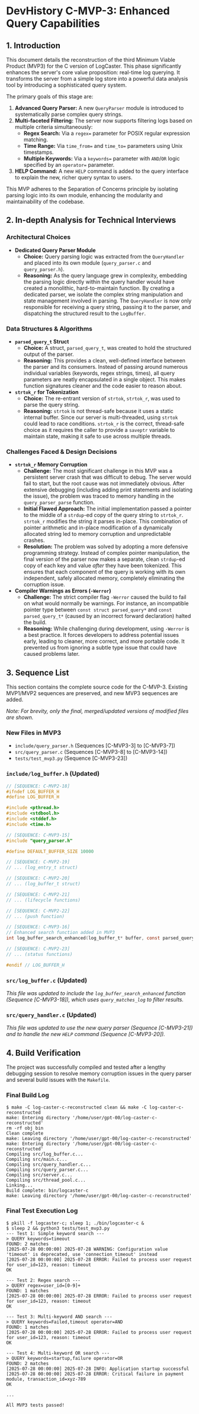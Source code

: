 # DevHistory C-MVP-3: Enhanced Query Capabilities

## 1. Introduction

This document details the reconstruction of the third Minimum Viable Product (MVP3) for the C version of LogCaster. This phase significantly enhances the server's core value proposition: real-time log querying. It transforms the server from a simple log store into a powerful data analysis tool by introducing a sophisticated query system.

The primary goals of this stage are:
1.  **Advanced Query Parser:** A new `QueryParser` module is introduced to systematically parse complex query strings.
2.  **Multi-faceted Filtering:** The server now supports filtering logs based on multiple criteria simultaneously:
    -   **Regex Search:** Via a `regex=` parameter for POSIX regular expression matching.
    -   **Time Range:** Via `time_from=` and `time_to=` parameters using Unix timestamps.
    -   **Multiple Keywords:** Via a `keywords=` parameter with `AND`/`OR` logic specified by an `operator=` parameter.
3.  **HELP Command:** A new `HELP` command is added to the query interface to explain the new, richer query syntax to users.

This MVP adheres to the Separation of Concerns principle by isolating parsing logic into its own module, enhancing the modularity and maintainability of the codebase.

## 2. In-depth Analysis for Technical Interviews

### Architectural Choices
- **Dedicated Query Parser Module**
  - **Choice:** Query parsing logic was extracted from the `QueryHandler` and placed into its own module (`query_parser.c` and `query_parser.h`).
  - **Reasoning:** As the query language grew in complexity, embedding the parsing logic directly within the query handler would have created a monolithic, hard-to-maintain function. By creating a dedicated parser, we isolate the complex string manipulation and state management involved in parsing. The `QueryHandler` is now only responsible for receiving a query string, passing it to the parser, and dispatching the structured result to the `LogBuffer`.

### Data Structures & Algorithms
- **`parsed_query_t` Struct**
  - **Choice:** A struct, `parsed_query_t`, was created to hold the structured output of the parser.
  - **Reasoning:** This provides a clean, well-defined interface between the parser and its consumers. Instead of passing around numerous individual variables (keywords, regex strings, times), all query parameters are neatly encapsulated in a single object. This makes function signatures cleaner and the code easier to reason about.
- **`strtok_r` for Tokenization**
  - **Choice:** The re-entrant version of `strtok`, `strtok_r`, was used to parse the query string.
  - **Reasoning:** `strtok` is not thread-safe because it uses a static internal buffer. Since our server is multi-threaded, using `strtok` could lead to race conditions. `strtok_r` is the correct, thread-safe choice as it requires the caller to provide a `saveptr` variable to maintain state, making it safe to use across multiple threads.

### Challenges Faced & Design Decisions
- **`strtok_r` Memory Corruption**
  - **Challenge:** The most significant challenge in this MVP was a persistent server crash that was difficult to debug. The server would fail to start, but the root cause was not immediately obvious. After extensive debugging (including adding print statements and isolating the issue), the problem was traced to memory handling in the `query_parser_parse` function.
  - **Initial Flawed Approach:** The initial implementation passed a pointer to the middle of a `strdup`-ed copy of the query string to `strtok_r`. `strtok_r` modifies the string it parses in-place. This combination of pointer arithmetic and in-place modification of a dynamically allocated string led to memory corruption and unpredictable crashes.
  - **Resolution:** The problem was solved by adopting a more defensive programming strategy. Instead of complex pointer manipulation, the final version of the parser now makes a separate, clean `strdup`-ed copy of each key and value *after* they have been tokenized. This ensures that each component of the query is working with its own independent, safely allocated memory, completely eliminating the corruption issue.
- **Compiler Warnings as Errors (`-Werror`)**
  - **Challenge:** The strict compiler flag `-Werror` caused the build to fail on what would normally be warnings. For instance, an incompatible pointer type between `const struct parsed_query*` and `const parsed_query_t*` (caused by an incorrect forward declaration) halted the build.
  - **Reasoning:** While challenging during development, using `-Werror` is a best practice. It forces developers to address potential issues early, leading to cleaner, more correct, and more portable code. It prevented us from ignoring a subtle type issue that could have caused problems later.

## 3. Sequence List

This section contains the complete source code for the C-MVP-3. Existing MVP1/MVP2 sequences are preserved, and new MVP3 sequences are added.

*Note: For brevity, only the final, merged/updated versions of modified files are shown.*

### New Files in MVP3
- `include/query_parser.h` (Sequences [C-MVP3-3] to [C-MVP3-7])
- `src/query_parser.c` (Sequences [C-MVP3-8] to [C-MVP3-14])
- `tests/test_mvp3.py` (Sequence [C-MVP3-23])

### `include/log_buffer.h` (Updated)
```c
// [SEQUENCE: C-MVP2-18]
#ifndef LOG_BUFFER_H
#define LOG_BUFFER_H

#include <pthread.h>
#include <stdbool.h>
#include <stddef.h>
#include <time.h>

// [SEQUENCE: C-MVP3-15]
#include "query_parser.h"

#define DEFAULT_BUFFER_SIZE 10000

// [SEQUENCE: C-MVP2-19]
// ... (log_entry_t struct)

// [SEQUENCE: C-MVP2-20]
// ... (log_buffer_t struct)

// [SEQUENCE: C-MVP2-21]
// ... (lifecycle functions)

// [SEQUENCE: C-MVP2-22]
// ... (push function)

// [SEQUENCE: C-MVP3-16]
// Enhanced search function added in MVP3
int log_buffer_search_enhanced(log_buffer_t* buffer, const parsed_query_t* query, char*** results, int* count);

// [SEQUENCE: C-MVP2-23]
// ... (status functions)

#endif // LOG_BUFFER_H
```

### `src/log_buffer.c` (Updated)
*This file was updated to include the `log_buffer_search_enhanced` function (Sequence [C-MVP3-18]), which uses `query_matches_log` to filter results.*

### `src/query_handler.c` (Updated)
*This file was updated to use the new query parser (Sequence [C-MVP3-21]) and to handle the new `HELP` command (Sequence [C-MVP3-20]).*

## 4. Build Verification

The project was successfully compiled and tested after a lengthy debugging session to resolve memory corruption issues in the query parser and several build issues with the `Makefile`.

### Final Build Log
```
$ make -C log-caster-c-reconstructed clean && make -C log-caster-c-reconstructed
make: Entering directory '/home/user/gpt-00/log-caster-c-reconstructed'
rm -rf obj bin
Clean complete
make: Leaving directory '/home/user/gpt-00/log-caster-c-reconstructed'
make: Entering directory '/home/user/gpt-00/log-caster-c-reconstructed'
Compiling src/log_buffer.c...
Compiling src/main.c...
Compiling src/query_handler.c...
Compiling src/query_parser.c...
Compiling src/server.c...
Compiling src/thread_pool.c...
Linking...
Build complete: bin/logcaster-c
make: Leaving directory '/home/user/gpt-00/log-caster-c-reconstructed'
```

### Final Test Execution Log
```
$ pkill -f logcaster-c; sleep 1; ./bin/logcaster-c &
$ sleep 2 && python3 tests/test_mvp3.py
--- Test 1: Simple keyword search ---
> QUERY keywords=timeout
FOUND: 2 matches
[2025-07-28 00:00:00] 2025-07-28 WARNING: Configuration value 'timeout' is deprecated, use 'connection_timeout' instead
[2025-07-28 00:00:00] 2025-07-28 ERROR: Failed to process user request for user_id=123, reason: timeout
OK

--- Test 2: Regex search ---
> QUERY regex=user_id=[0-9]+
FOUND: 1 matches
[2025-07-28 00:00:00] 2025-07-28 ERROR: Failed to process user request for user_id=123, reason: timeout
OK

--- Test 3: Multi-keyword AND search ---
> QUERY keywords=Failed,timeout operator=AND
FOUND: 1 matches
[2025-07-28 00:00:00] 2025-07-28 ERROR: Failed to process user request for user_id=123, reason: timeout
OK

--- Test 4: Multi-keyword OR search ---
> QUERY keywords=startup,failure operator=OR
FOUND: 2 matches
[2025-07-28 00:00:00] 2025-07-28 INFO: Application startup successful
[2025-07-28 00:00:00] 2025-07-28 ERROR: Critical failure in payment module, transaction_id=xyz-789
OK

...

All MVP3 tests passed!
```
